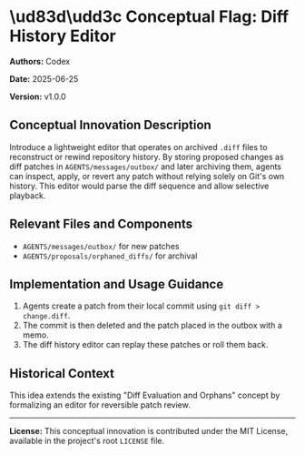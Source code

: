 # \ud83d\udd3c Conceptual Flag: Diff History Editor

**Authors:** Codex

**Date:** 2025-06-25

**Version:** v1.0.0

## Conceptual Innovation Description

Introduce a lightweight editor that operates on archived `.diff` files to
reconstruct or rewind repository history. By storing proposed changes as diff
patches in `AGENTS/messages/outbox/` and later archiving them, agents can
inspect, apply, or revert any patch without relying solely on Git's own history.
This editor would parse the diff sequence and allow selective playback.

## Relevant Files and Components

- `AGENTS/messages/outbox/` for new patches
- `AGENTS/proposals/orphaned_diffs/` for archival

## Implementation and Usage Guidance

1. Agents create a patch from their local commit using `git diff > change.diff`.
2. The commit is then deleted and the patch placed in the outbox with a memo.
3. The diff history editor can replay these patches or roll them back.

## Historical Context

This idea extends the existing "Diff Evaluation and Orphans" concept by
formalizing an editor for reversible patch review.

---

**License:**
This conceptual innovation is contributed under the MIT License, available in the
project's root `LICENSE` file.
